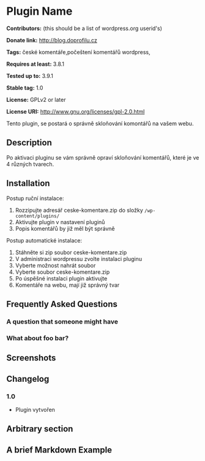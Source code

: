 # Plugin Name #
**Contributors:** (this should be a list of wordpress.org userid's)
  
**Donate link:** http://blog.doprofilu.cz
  
**Tags:** české komentáře,počeštení komentářů wordpress,
  
**Requires at least:** 3.8.1
  
**Tested up to:** 3.9.1
  
**Stable tag:** 1.0
  
**License:** GPLv2 or later
  
**License URI:** http://www.gnu.org/licenses/gpl-2.0.html
  

Tento plugin, se postará o správně skloňování komontářů na vašem webu.

## Description ##

Po aktivaci pluginu se vám správně opraví skloňování komentářů, které je ve 4 různých tvarech.

## Installation ##

Postup ruční instalace:


1. Rozzipujte adresář ceske-komentare.zip do složky `/wp-content/plugins/`
2. Aktivujte plugin v nastavení pluginů
3. Popis komentářů by již měl být správně

Postup automatické instalace:

1. Stáhněte si zip soubor ceske-komentare.zip
2. V administraci wordpressu zvolte instalaci pluginu
3. Vyberte možnost nahrát soubor
4. Vyberte soubor ceske-komentare.zip
5. Po úspěšné instalaci plugin aktivujte
6. Komentáře na webu, mají již správný tvar

## Frequently Asked Questions ##

### A question that someone might have ###



### What about foo bar? ###



## Screenshots ##


## Changelog ##

### 1.0 ###
* Plugin vytvořen


## Arbitrary section ##


## A brief Markdown Example ##

